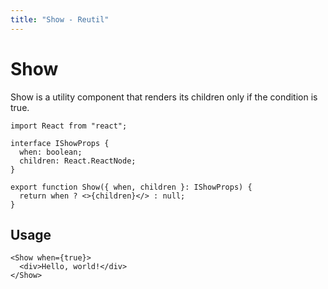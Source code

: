 ```yaml
---
title: "Show - Reutil"
---
```


# Show

Show is a utility component that renders its children only if the condition is true.

```tsx
import React from "react";

interface IShowProps {
  when: boolean;
  children: React.ReactNode;
}

export function Show({ when, children }: IShowProps) {
  return when ? <>{children}</> : null;
}
```

## Usage

```tsx
<Show when={true}>
  <div>Hello, world!</div>
</Show>
```
